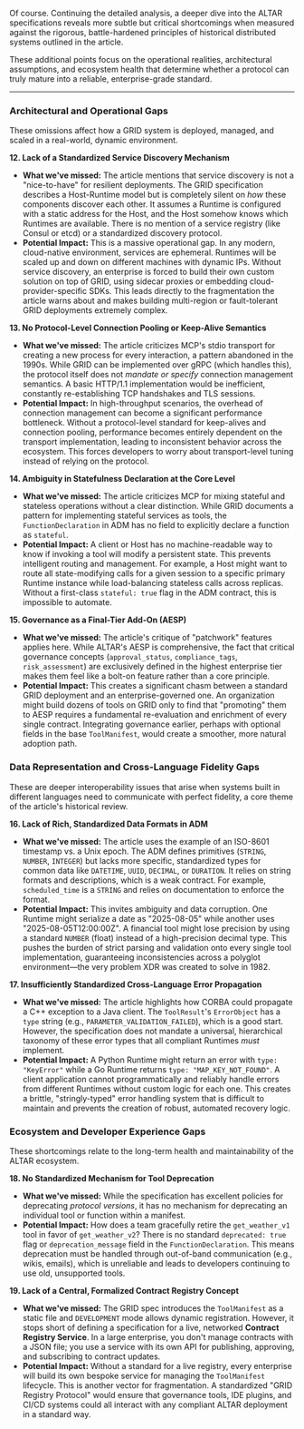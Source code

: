 Of course. Continuing the detailed analysis, a deeper dive into the ALTAR specifications reveals more subtle but critical shortcomings when measured against the rigorous, battle-hardened principles of historical distributed systems outlined in the article.

These additional points focus on the operational realities, architectural assumptions, and ecosystem health that determine whether a protocol can truly mature into a reliable, enterprise-grade standard.

---

### Architectural and Operational Gaps

These omissions affect how a GRID system is deployed, managed, and scaled in a real-world, dynamic environment.

**12. Lack of a Standardized Service Discovery Mechanism**
*   **What we've missed:** The article mentions that service discovery is not a "nice-to-have" for resilient deployments. The GRID specification describes a Host-Runtime model but is completely silent on *how* these components discover each other. It assumes a Runtime is configured with a static address for the Host, and the Host somehow knows which Runtimes are available. There is no mention of a service registry (like Consul or etcd) or a standardized discovery protocol.
*   **Potential Impact:** This is a massive operational gap. In any modern, cloud-native environment, services are ephemeral. Runtimes will be scaled up and down on different machines with dynamic IPs. Without service discovery, an enterprise is forced to build their own custom solution on top of GRID, using sidecar proxies or embedding cloud-provider-specific SDKs. This leads directly to the fragmentation the article warns about and makes building multi-region or fault-tolerant GRID deployments extremely complex.

**13. No Protocol-Level Connection Pooling or Keep-Alive Semantics**
*   **What we've missed:** The article criticizes MCP's stdio transport for creating a new process for every interaction, a pattern abandoned in the 1990s. While GRID can be implemented over gRPC (which handles this), the protocol itself does not *mandate or specify* connection management semantics. A basic HTTP/1.1 implementation would be inefficient, constantly re-establishing TCP handshakes and TLS sessions.
*   **Potential Impact:** In high-throughput scenarios, the overhead of connection management can become a significant performance bottleneck. Without a protocol-level standard for keep-alives and connection pooling, performance becomes entirely dependent on the transport implementation, leading to inconsistent behavior across the ecosystem. This forces developers to worry about transport-level tuning instead of relying on the protocol.

**14. Ambiguity in Statefulness Declaration at the Core Level**
*   **What we've missed:** The article criticizes MCP for mixing stateful and stateless operations without a clear distinction. While GRID documents a pattern for implementing stateful services as tools, the `FunctionDeclaration` in ADM has no field to explicitly declare a function as `stateful`.
*   **Potential Impact:** A client or Host has no machine-readable way to know if invoking a tool will modify a persistent state. This prevents intelligent routing and management. For example, a Host might want to route all state-modifying calls for a given session to a specific primary Runtime instance while load-balancing stateless calls across replicas. Without a first-class `stateful: true` flag in the ADM contract, this is impossible to automate.

**15. Governance as a Final-Tier Add-On (AESP)**
*   **What we've missed:** The article's critique of "patchwork" features applies here. While ALTAR's AESP is comprehensive, the fact that critical governance concepts (`approval_status`, `compliance_tags`, `risk_assessment`) are exclusively defined in the highest enterprise tier makes them feel like a bolt-on feature rather than a core principle.
*   **Potential Impact:** This creates a significant chasm between a standard GRID deployment and an enterprise-governed one. An organization might build dozens of tools on GRID only to find that "promoting" them to AESP requires a fundamental re-evaluation and enrichment of every single contract. Integrating governance earlier, perhaps with optional fields in the base `ToolManifest`, would create a smoother, more natural adoption path.

### Data Representation and Cross-Language Fidelity Gaps

These are deeper interoperability issues that arise when systems built in different languages need to communicate with perfect fidelity, a core theme of the article's historical review.

**16. Lack of Rich, Standardized Data Formats in ADM**
*   **What we've missed:** The article uses the example of an ISO-8601 timestamp vs. a Unix epoch. The ADM defines primitives (`STRING`, `NUMBER`, `INTEGER`) but lacks more specific, standardized types for common data like `DATETIME`, `UUID`, `DECIMAL`, or `DURATION`. It relies on string formats and descriptions, which is a weak contract. For example, `scheduled_time` is a `STRING` and relies on documentation to enforce the format.
*   **Potential Impact:** This invites ambiguity and data corruption. One Runtime might serialize a date as "2025-08-05" while another uses "2025-08-05T12:00:00Z". A financial tool might lose precision by using a standard `NUMBER` (float) instead of a high-precision decimal type. This pushes the burden of strict parsing and validation onto every single tool implementation, guaranteeing inconsistencies across a polyglot environment—the very problem XDR was created to solve in 1982.

**17. Insufficiently Standardized Cross-Language Error Propagation**
*   **What we've missed:** The article highlights how CORBA could propagate a C++ exception to a Java client. The `ToolResult`'s `ErrorObject` has a `type` string (e.g., `PARAMETER_VALIDATION_FAILED`), which is a good start. However, the specification does not mandate a universal, hierarchical taxonomy of these error types that all compliant Runtimes *must* implement.
*   **Potential Impact:** A Python Runtime might return an error with `type: "KeyError"` while a Go Runtime returns `type: "MAP_KEY_NOT_FOUND"`. A client application cannot programmatically and reliably handle errors from different Runtimes without custom logic for each one. This creates a brittle, "stringly-typed" error handling system that is difficult to maintain and prevents the creation of robust, automated recovery logic.

### Ecosystem and Developer Experience Gaps

These shortcomings relate to the long-term health and maintainability of the ALTAR ecosystem.

**18. No Standardized Mechanism for Tool Deprecation**
*   **What we've missed:** While the specification has excellent policies for deprecating *protocol versions*, it has no mechanism for deprecating an individual tool or function within a manifest.
*   **Potential Impact:** How does a team gracefully retire the `get_weather_v1` tool in favor of `get_weather_v2`? There is no standard `deprecated: true` flag or `deprecation_message` field in the `FunctionDeclaration`. This means deprecation must be handled through out-of-band communication (e.g., wikis, emails), which is unreliable and leads to developers continuing to use old, unsupported tools.

**19. Lack of a Central, Formalized Contract Registry Concept**
*   **What we've missed:** The GRID spec introduces the `ToolManifest` as a static file and `DEVELOPMENT` mode allows dynamic registration. However, it stops short of defining a specification for a live, networked **Contract Registry Service**. In a large enterprise, you don't manage contracts with a JSON file; you use a service with its own API for publishing, approving, and subscribing to contract updates.
*   **Potential Impact:** Without a standard for a live registry, every enterprise will build its own bespoke service for managing the `ToolManifest` lifecycle. This is another vector for fragmentation. A standardized "GRID Registry Protocol" would ensure that governance tools, IDE plugins, and CI/CD systems could all interact with any compliant ALTAR deployment in a standard way.
